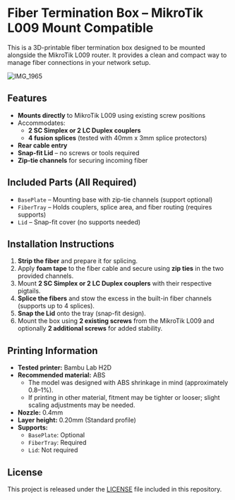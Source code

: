 # Fiber Termination Box – MikroTik L009 Mount Compatible

This is a 3D-printable fiber termination box designed to be mounted alongside the MikroTik L009 router. It provides a clean and compact way to manage fiber connections in your network setup.

![IMG_1965](https://github.com/user-attachments/assets/e00d2536-0b90-47bd-84fe-048b2dd82edf)

## Features

- **Mounts directly** to MikroTik L009 using existing screw positions
- Accommodates:
  - **2 SC Simplex or 2 LC Duplex couplers**
  - **4 fusion splices** (tested with 40mm x 3mm splice protectors)
- **Rear cable entry**
- **Snap-fit Lid** – no screws or tools required
- **Zip-tie channels** for securing incoming fiber

## Included Parts (All Required)

- `BasePlate` – Mounting base with zip-tie channels (support optional)
- `FiberTray` – Holds couplers, splice area, and fiber routing (requires supports)
- `Lid` – Snap-fit cover (no supports needed)

## Installation Instructions

1. **Strip the fiber** and prepare it for splicing.
2. Apply **foam tape** to the fiber cable and secure using **zip ties** in the two provided channels.
3. Mount **2 SC Simplex or 2 LC Duplex couplers** with their respective pigtails.
4. **Splice the fibers** and stow the excess in the built-in fiber channels (supports up to 4 splices).
5. **Snap the Lid** onto the tray (snap-fit design).
6. Mount the box using **2 existing screws** from the MikroTik L009 and optionally **2 additional screws** for added stability.


## Printing Information

- **Tested printer:** Bambu Lab H2D
- **Recommended material:** ABS  
  - The model was designed with ABS shrinkage in mind (approximately 0.8–1%).  
  - If printing in other material, fitment may be tighter or looser; slight scaling adjustments may be needed.
- **Nozzle:** 0.4mm
- **Layer height:** 0.20mm (Standard profile)
- **Supports:**
  - `BasePlate`: Optional
  - `FiberTray`: Required
  - `Lid`: Not required

## License

This project is released under the [LICENSE](./LICENSE) file included in this repository.
